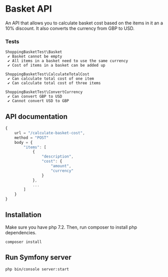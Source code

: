 # Basket API

An API that allows you to calculate basket cost based on the items in it an a 10% discount. It also converts the currency from GBP to USD.

### Tests

```
ShoppingBasketTest\Basket
 ✔ Basket cannot be empty
 ✔ All items in a basket need to use the same currency
 ✔ Cost of items in a basket can be added up

ShoppingBasketTest\CalculateTotalCost
 ✔ Can calculate total cost of one item
 ✔ Can calculate total cost of three items

ShoppingBasketTest\ConvertCurrency
 ✔ Can convert GBP to USD
 ✔ Cannot convert USD to GBP
```

## API documentation
```js
{
    url = "/calculate-basket-cost",
    method = "POST"
    body = {
        "items": [
            {
                "description",
                "cost": {
                    "amount",
                    "currency"
                }
            },
            ...
        ]
    }
}
```

## Installation 
Make sure you have php 7.2. Then, run composer to install php dependencies.
```
composer install
```
## Run Symfony server
```
php bin/console server:start
```
